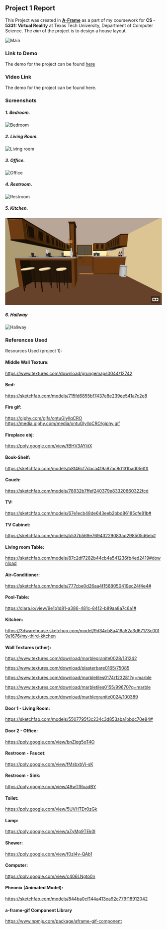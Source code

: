 ## Project 1 Report

This Project was created in [**A-Frame**](https://aframe.io) as a part of my coursework for **CS - 5331: Virtual Reality** at Texas Tech University, Department of Computer Science. The _aim_ of the project is to design a house layout.

![Main](/screenshots/main.jpg)


### Link to Demo ###
The demo for the project can be found [here](https://prd90.github.io/myhome)

### Video Link ###
The demo for the project can be found here.

### Screenshots ###
##### 1. Bedroom. #####
![Bedroom](/screenshots/Bedroom.jpg)

##### 2. Living Room. #####
![Living room](/screenshots/Living_Room.jpg)

##### 3. Office. #####
![Office](/screenshots/Office.jpg)

##### 4. Restroom. #####
![Restroom](/screenshots/Restroom.jpg)

##### 5. Kitchen. #####
![Kitchen](/screenshots/Kitchen.jpg)

##### 6. Hallway #####
![Hallway](/screenshots/Hallway.jpg)

### References Used ###
Resources Used (project 1):

#### Middle Wall Texture: ####
https://www.textures.com/download/grungemaps0044/12742


#### Bed: ####
https://sketchfab.com/models/715fd6855bf7437e8e239ee541a7c2e8 


#### Fire gif: ####
 https://giphy.com/gifs/ontuGIyllqCRO
https://media.giphy.com/media/ontuGIyllqCRO/giphy.gif 

#### Fireplace obj: ####
https://poly.google.com/view/fBHV3AYiitX

#### Book-Shelf: ####
https://sketchfab.com/models/b8f46cf7daca419a87ac8d131bad056f# 

#### Couch: ####
https://sketchfab.com/models/78932b7ffef240379e83320660322fcd

#### TV: ####
https://sketchfab.com/models/67e1ecb48de643eeb2bbd86185cfe81b#

#### TV Cabinet: ####
https://sketchfab.com/models/b537b569e76943229083ad298505d6eb# 

#### Living room Table: ####
https://sketchfab.com/models/87c2df7282b44cb4a541236fb4ed2419#download

#### Air-Conditioner: ####
https://sketchfab.com/models/777cbe0d26aa4f1588050419ec24f4e4# 

#### Pool-Table: ####
https://clara.io/view/9e1b1d81-a386-481c-8412-b89aa8a7c6a1#

#### Kitchen: ####
https://3dwarehouse.sketchup.com/model/9d34cb8a416a52a3d67173c00f9e1676/my-third-kitchen 

#### Wall Textures (other): ####
https://www.textures.com/download/marblegranite0028/131242

https://www.textures.com/download/plasterbare0165/75085 

https://www.textures.com/download/marbletiles0174/123281?q=marble

https://www.textures.com/download/marbletiles0155/99670?q=marble 

https://www.textures.com/download/marblegranite0024/100389 

#### Door 1 - Living Room: ####
https://sketchfab.com/models/5507795f3c234c3d853aba1bbdc70e84# 

#### Door 2 - Office: ####
https://poly.google.com/view/bnZlqg5oT4O 

#### Restroom - Faucet: ####
https://poly.google.com/view/fMsbxbVj-sK

#### Restroom - Sink: ####
https://poly.google.com/view/49wTfRxadBY 

#### Toilet: ####
https://poly.google.com/view/5UVHTDr0zGk

#### Lamp: ####
https://poly.google.com/view/aZyMp9TEk0I

#### Shower: ####
https://poly.google.com/view/f0zI4v-QAb1 

#### Computer: ####
https://poly.google.com/view/c406LNgto0n 

#### Pheonix (Animated Model): ####
https://sketchfab.com/models/844ba0cf144a413ea92c779f18912042 

#### a-frame-gif Component Library ####
https://www.npmjs.com/package/aframe-gif-component


